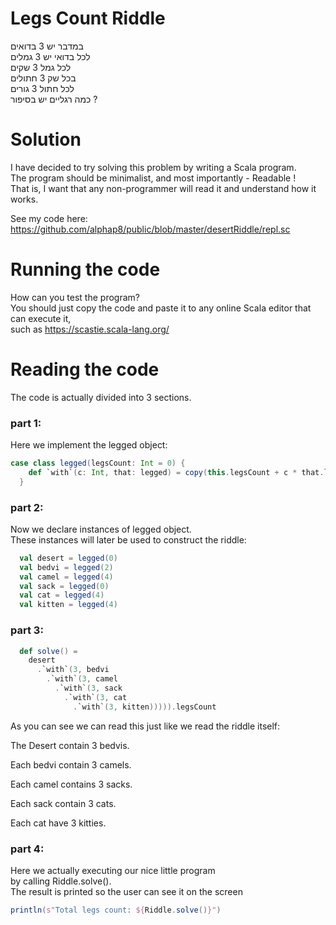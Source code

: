 # Legs Count Riddle
במדבר יש 3 בדואים   
לכל בדואי יש 3 גמלים   
לכל גמל 3 שקים   
בכל שק 3 חתולים   
לכל חתול 3 גורים   
כמה רגליים יש בסיפור ?  


# Solution
I have decided to try solving this problem by writing a Scala program.  
The program should be minimalist, and most importantly - Readable !  
That is, I want that any non-programmer will read it and understand how it works.

See my code here: https://github.com/alphap8/public/blob/master/desertRiddle/repl.sc


# Running the code
How can you test the program?  
You should just copy the code and paste it to any online Scala editor that can execute it,  
such as https://scastie.scala-lang.org/

# Reading the code
The code is actually divided into 3 sections.

### part 1:
Here we implement the legged object:
```scala
case class legged(legsCount: Int = 0) {
    def `with`(c: Int, that: legged) = copy(this.legsCount + c * that.legsCount)
  }
```
### part 2:
Now we declare instances of legged object.  
These instances will later be used to construct the riddle:
```scala
  val desert = legged(0)
  val bedvi = legged(2)
  val camel = legged(4)
  val sack = legged(0)
  val cat = legged(4)
  val kitten = legged(4)
```

### part 3:
```scala
  def solve() =
    desert
      .`with`(3, bedvi
        .`with`(3, camel
          .`with`(3, sack
            .`with`(3, cat
              .`with`(3, kitten))))).legsCount
```
As you can see we can read this just like we read the riddle itself:

The Desert contain 3 bedvis.

Each bedvi contain 3 camels.

Each camel contains 3 sacks.

Each sack contain 3 cats.

Each cat have 3 kitties.

### part 4:
Here we actually executing our nice little program  
by calling Riddle.solve().  
The result is printed so the user can see it on the screen 
```scala
println(s"Total legs count: ${Riddle.solve()}")
```


